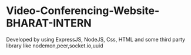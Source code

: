 # Video-Conferencing-Website-BHARAT-INTERN
Developed by using ExpressJS, NodeJS, Css, HTML and some third party library like nodemon,peer,socket.io,uuid
